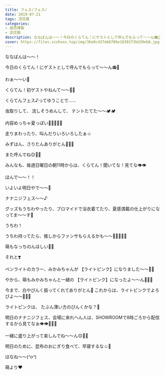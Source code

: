 ```yaml
---
title: フェス♪フェス♪
date: 2019-07-21
tags: 涼花萌
categories: 
- 成员博客
- 涼花萌
description: ななばんは〜〜！今日のくらてん！にゲストとして呼んでもらって〜〜ん📻💓わぁ〜〜い🤗くらてん！初ゲストやねんて〜〜🤗🤗くらてんフェス♪ってゆうこと...
cover: https://files.zzzhxxx.top/img/36e9c437eb078be18382f3bd39eb6.jpg 
---
```









ななばんは〜〜！





今日のくらてん！にゲストとして呼んでもらって〜〜ん📻💓






わぁ〜〜い🤗

くらてん！初ゲストやねんて〜〜🤗🤗




くらてんフェス♪ってゆうことで……



虫取りして、
流しそうめんして、
テントたてた〜〜🏕🏕






内容めっちゃ夏っぽい🏄‍♀️🍉🍍🌻






走りまわったり、叫んだりいろいろしたぁ☺️





みずはん、さりたんありがとん🐖💓💓




また呼んでね😊💓💓






みんなも、毎週日曜日の朝11時からは、くらてん！聞いてな！見てな👁👁













ほんで〜〜！！




いよいよ明日やで〜〜🤗

ナナニジフェス〜〜♪



グッズもうちわやったり、ブロマイドで浴衣着てたり、夏感満載の仕上がりになってま〜〜す🌻







うちわ！




うちわ持ってたら、推しからファンサもらえるかも〜〜🧚🏻‍♀️💓💓






萌もなっちのんほしい💓💓











それと❣️




ペンライトのカラー、みかみちゃんが
【ライトピンク】になりました〜〜🐥💓


やから、萌もみかみちゃんと一緒の
【ライトピンク】になったよ〜〜ん🐥💓💓



今まで、白やぴんく振ってくれてありがとん🐖
これからは、ライトピンクでよろぴよ〜〜🐥💓💓




ライトピンクは、
たぶん薄い方のぴんくかな？🤔










明日のナナニジフェス、会場に来れへん人は、SHOWROOMで8時ごろから配信するから見てなぁ👁👁💓💓💓





一緒に盛り上がって楽しんでね〜〜ん😊💓💓









明日のために、昆布のおにぎり食べて、早寝するな☺️🍙






ほなね〜〜(*^o^*)



萌より❤︎


